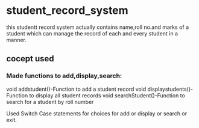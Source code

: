  # student_record_system
this studentt record system actually contains name,roll no.and marks of a student which can manage the record of each and every student in a manner.

## cocept used
### Made functions to add,display,search:
void  addstudent()-Function to add a student record
void displaystudents()-Function to display all student records
void searchStudent()-Function to search for a student by roll number

Used Switch Case statements for choices for add or display or search or exit.
